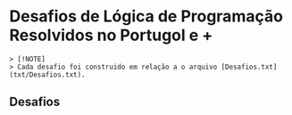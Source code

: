 # Desafios de Lógica de Programação Resolvidos no Portugol e +

    > [!NOTE]
    > Cada desafio foi construido em relação a o arquivo [Desafios.txt](txt/Desafios.txt).

## Desafios

    